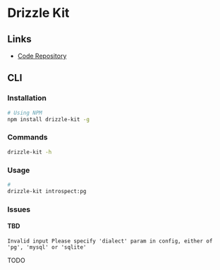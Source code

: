 # Drizzle Kit

## Links

- [Code Repository](https://github.com/drizzle-team/drizzle-kit-mirror)

## CLI

### Installation

```sh
# Using NPM
npm install drizzle-kit -g
```

### Commands

```sh
drizzle-kit -h
```

### Usage

```sh
#
drizzle-kit introspect:pg
```

### Issues

#### TBD

```log
Invalid input Please specify 'dialect' param in config, either of 'pg', 'mysql' or 'sqlite'
```

<!--
https://github.com/drizzle-team/drizzle-orm/discussions/2203
https://github.com/drizzle-team/drizzle-kit-mirror/issues/392
-->

TODO

<!--
( cd ./packages/db; npx drizzle-kit push )
-->
